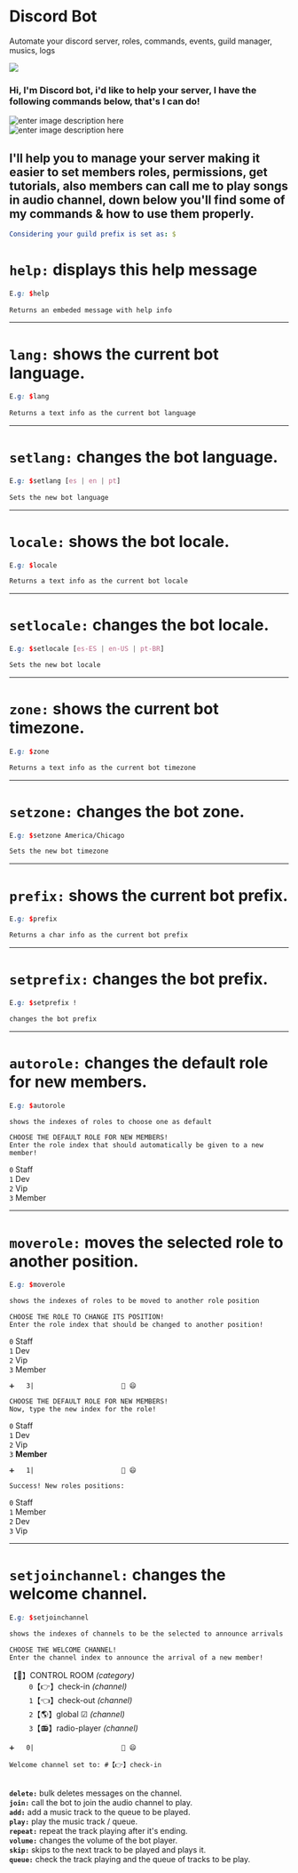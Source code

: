 # Discord Bot
Automate your discord server, roles, commands, events, guild manager, musics, logs



[![](https://img.shields.io/discord/677642178083946580?color=%23768ACF&label=Discord)](https://discord.gg/3HTqPFDBmT)



### Hi, I'm Discord bot, i'd like to help your server, I have the following commands below, that's I can do!
![enter image description here](src/main/resources/discord.svg)
\
![enter image description here](src/main/resources/usa.svg)

## I'll help you to manage your server making it easier to set members roles, permissions, get tutorials, also members can call me to play songs in audio channel, down below you'll find some of my commands & how to use them properly.

```yml
Considering your guild prefix is set as: $
```

# **`help:`** displays this help message
```scss
E.g: $help 
        
Returns an embeded message with help info
```
---

# **`lang:`** shows the current bot language.
```scss
E.g: $lang
        
Returns a text info as the current bot language
```
---

# **`setlang:`** changes the bot language.
```scss
E.g: $setlang [es | en | pt]
        
Sets the new bot language
```
---

# **`locale:`** shows the bot locale.
```scss
E.g: $locale

Returns a text info as the current bot locale
```
---

# **`setlocale:`** changes the bot locale.
```scss
E.g: $setlocale [es-ES | en-US | pt-BR]

Sets the new bot locale
```
---

# **`zone:`** shows the current bot timezone.
```scss
E.g: $zone

Returns a text info as the current bot timezone
```
---

# **`setzone:`** changes the bot zone.
```scss
E.g: $setzone America/Chicago

Sets the new bot timezone
```
---

# **`prefix:`** shows the current bot prefix.
```scss
E.g: $prefix

Returns a char info as the current bot prefix
```
---

# **`setprefix:`** changes the bot prefix.
```scss
E.g: $setprefix !

changes the bot prefix
```
---

# **`autorole:`** changes the default role for new members.
```scss
E.g: $autorole

shows the indexes of roles to choose one as default
```
```mysql
CHOOSE THE DEFAULT ROLE FOR NEW MEMBERS!
Enter the role index that should automatically be given to a new member!
```
`0` Staff
\
`1` Dev
\
`2` Vip
\
`3` Member


---

# **`moverole:`** moves the selected role to another position.
```scss
E.g: $moverole

shows the indexes of roles to be moved to another role position
```
```mysql
CHOOSE THE ROLE TO CHANGE ITS POSITION!
Enter the role index that should be changed to another position!
```
`0` Staff
\
`1` Dev
\
`2` Vip
\
`3` Member
```
➕   3|                      🎁 😄
```
```mysql
CHOOSE THE DEFAULT ROLE FOR NEW MEMBERS!
Now, type the new index for the role!
```
`0` Staff
\
`1` Dev
\
`2` Vip
\
`3` **Member**
```
➕   1|                      🎁 😄
```
```lombok.config
Success! New roles positions:
```
`0` Staff
\
`1` Member
\
`2` Dev
\
`3` Vip


---

# **`setjoinchannel:`** changes the welcome channel.
```scss
E.g: $setjoinchannel

shows the indexes of channels to be the selected to announce arrivals
```
```mysql
CHOOSE THE WELCOME CHANNEL!
Enter the channel index to announce the arrival of a new member!
```

【🍱】CONTROL ROOM *(category)*
\
&nbsp;&nbsp;&nbsp;&nbsp;&nbsp;&nbsp;&nbsp;&nbsp;
`0`【👉】check-in *(channel)*
\
&nbsp;&nbsp;&nbsp;&nbsp;&nbsp;&nbsp;&nbsp;&nbsp;
`1`【👈】check-out️ *(channel)*
\
&nbsp;&nbsp;&nbsp;&nbsp;&nbsp;&nbsp;&nbsp;&nbsp;
`2`【🌎】global ☑ *(channel)*
\
&nbsp;&nbsp;&nbsp;&nbsp;&nbsp;&nbsp;&nbsp;&nbsp;
`3`【📻】radio-player️ *(channel)*

```
➕   0|                      🎁 😄
```

```lombok.config
Welcome channel set to: #【👉】check-in
```


\
**`delete:`** bulk deletes messages on the channel.
\
**`join:`** call the bot to join the audio channel to play.
\
**`add:`** add a music track to the queue to be played.
\
**`play:`** play the music track / queue.
\
**`repeat:`** repeat the track playing after it's ending.
\
**`volume:`** changes the volume of the bot player.
\
**`skip:`** skips to the next track to be played and plays it.
\
**`queue:`** check the track playing and the queue of tracks to be play.



